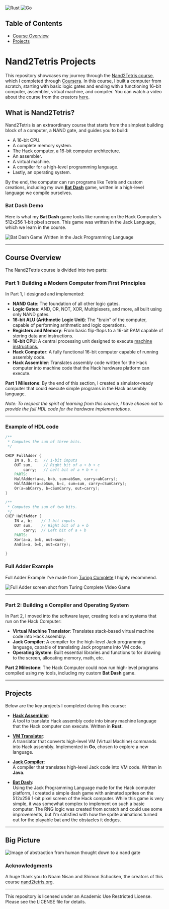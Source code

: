 ![Rust](https://img.shields.io/badge/Rust-1.70.0-orange)
![Go](https://img.shields.io/badge/Go-1.19-blue)


## Table of Contents
- [Course Overview](#course-overview)
- [Projects](#projects)

# Nand2Tetris Projects

This repository showcases my journey through the [Nand2Tetris course](https://www.nand2tetris.org/), which I completed through [Coursera](https://www.coursera.org/). In this course, I built a computer from scratch, starting with basic logic gates and ending with a functioning 16-bit computer, assembler, virtual machine, and compiler. You can watch a video about the course from the creators [here](https://youtu.be/wTl5wRDT0CU?si=jGkVxLfca3-5Y_mm).

## **What is Nand2Tetris?**
Nand2Tetris is an extraordinary course that starts from the simplest building block of a computer, a NAND gate, and guides you to build:
- A 16-bit CPU.
- A complete memory system.
- The Hack computer, a 16-bit computer architecture.
- An assembler.
- A virtual machine.
- A compiler for a high-level programming language.
- Lastly, an operating system.

By the end, the computer can run programs like Tetris and custom creations, including my own [**Bat Dash**](./BatDash/) game, written in a high-level language we compile ourselves.

### **Bat Dash Demo**
Here is what my **Bat Dash** game looks like running on the Hack Computer's 512x256 1-bit pixel screen. This game was written in the Jack Language, which we learn in the course.

![Bat Dash Game Written in the Jack Programming Language](assets/bat_dash_example.gif)

---

## **Course Overview**
The Nand2Tetris course is divided into two parts:

### **Part 1: Building a Modern Computer from First Principles**
In Part 1, I designed and implemented:
- **NAND Gate**: The foundation of all other logic gates.
- **Logic Gates**: AND, OR, NOT, XOR, Multiplexers, and more, all built using only NAND gates.
- **16-bit ALU (Arithmetic Logic Unit)**: The "brain" of the computer, capable of performing arithmetic and logic operations.
- **Registers and Memory**: From basic flip-flops to a 16-bit RAM capable of storing data and instructions.
- **16-bit CPU**: A central processing unit designed to execute [machine instructions.](./assets/hack_computer_instructions.png)
- **Hack Computer**: A fully functional 16-bit computer capable of running assembly code.
- **Hack Assembler**: Translates assembly code written for the Hack computer into machine code that the Hack hardware platform can execute.

**Part 1 Milestone**: By the end of this section, I created a simulator-ready computer that could execute simple programs in the Hack assembly language.

_Note: To respect the spirit of learning from this course, I have chosen not to provide the full HDL code for the hardware implementations._

---

### Example of HDL code
```verilog
/**
 * Computes the sum of three bits.
 */

CHIP FullAdder {
    IN a, b, c;  // 1-bit inputs
    OUT sum,     // Right bit of a + b + c
        carry;   // Left bit of a + b + c
    PARTS:
    HalfAdder(a=a, b=b, sum=abSum, carry=abCarry);
    HalfAdder(a=abSum, b=c, sum=sum, carry=cSumCarry);
    Or(a=abCarry, b=cSumCarry, out=carry);
}
```

```verilog
/**
 * Computes the sum of two bits.
 */
CHIP HalfAdder {
    IN a, b;    // 1-bit inputs
    OUT sum,    // Right bit of a + b 
        carry;  // Left bit of a + b
    PARTS:
    Xor(a=a, b=b, out=sum);
    And(a=a, b=b, out=carry);

}
```


### **Full Adder Example**
Full Adder Example I've made from [Turing Complete](https://youtu.be/-YY73ejihZo?si=fd_FrdXgwuKLPJTB) I highly recommend.

![Full Adder screen shot from Turing Complete Video Game](./assets/fulladder_example.png)

---

### **Part 2: Building a Compiler and Operating System**
In Part 2, I moved into the software layer, creating tools and systems that run on the Hack Computer:
- **Virtual Machine Translator**: Translates stack-based virtual machine code into Hack assembly.
- **Jack Compiler**: A compiler for the high-level Jack programming language, capable of translating Jack programs into VM code.
- **Operating System**: Built essential libraries and functions to for drawing to the screen, allocating memory, math, etc.

**Part 2 Milestone**: The Hack Computer could now run high-level programs compiled using my tools, including my custom **Bat Dash** game.

---

## **Projects**
Below are the key projects I completed during this course:

- [**Hack Assembler**](https://github.com/d-holguin/hack-assembler):  
  A tool to translate Hack assembly code into binary machine language that the Hack computer can execute. Written in **Rust**.

- [**VM Translator**](./VMTranslator):  
  A translator that converts high-level VM (Virtual Machine) commands into Hack assembly. Implemented in **Go**, chosen to explore a new language.

- [**Jack Compiler**](./JackCompiler):  
  A compiler that translates high-level Jack code into VM code. Written in **Java**.

- [**Bat Dash**](./BatDash):  
  Using the Jack Programming Language made for the Hack computer platform, I created a simple dash game with animated sprites on the 512x256 1-bit pixel screen of the Hack computer. While this game is very simple, it was somewhat complex to implement on such a basic computer. The RNG logic was created from scratch and could use some improvements, but I'm satisfied with how the sprite animations turned out for the playable bat and the obstacles it dodges. 

---


## **Big Picture**
![Image of abstraction from human thought down to a nand gate](./assets/big_picture.png)

### **Acknowledgments**
A huge thank you to Noam Nisan and Shimon Schocken, the creators of this course [nand2tetris.org](https://www.nand2tetris.org/).

---

This repository is licensed under an Academic Use Restricted License. Please see the LICENSE file for details.
